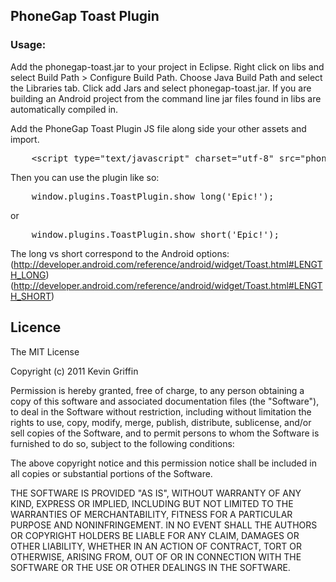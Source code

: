 ## PhoneGap Toast Plugin

### Usage:

Add the phonegap-toast.jar to your project in Eclipse. Right click on libs and select Build Path > Configure Build Path. Choose Java Build Path and select the Libraries tab. Click add Jars and select phonegap-toast.jar. If you are building an Android project from the command line jar files found in libs are automatically compiled in.

Add the PhoneGap Toast Plugin JS file along side your other assets and import.

<pre>
	&lt;script type="text/javascript" charset="utf-8" src="phonegap-toast.js"&gt;&lt;/script&gt;
</pre>

Then you can use the plugin like so:

<pre>
	window.plugins.ToastPlugin.show_long('Epic!');
</pre>

or

<pre>
	window.plugins.ToastPlugin.show_short('Epic!');
</pre>

The long vs short correspond to the Android options: (http://developer.android.com/reference/android/widget/Toast.html#LENGTH_LONG)
(http://developer.android.com/reference/android/widget/Toast.html#LENGTH_SHORT)

## Licence

The MIT License

Copyright (c) 2011 Kevin Griffin

Permission is hereby granted, free of charge, to any person obtaining a copy
of this software and associated documentation files (the "Software"), to deal
in the Software without restriction, including without limitation the rights
to use, copy, modify, merge, publish, distribute, sublicense, and/or sell
copies of the Software, and to permit persons to whom the Software is
furnished to do so, subject to the following conditions:

The above copyright notice and this permission notice shall be included in
all copies or substantial portions of the Software.

THE SOFTWARE IS PROVIDED "AS IS", WITHOUT WARRANTY OF ANY KIND, EXPRESS OR
IMPLIED, INCLUDING BUT NOT LIMITED TO THE WARRANTIES OF MERCHANTABILITY,
FITNESS FOR A PARTICULAR PURPOSE AND NONINFRINGEMENT. IN NO EVENT SHALL THE
AUTHORS OR COPYRIGHT HOLDERS BE LIABLE FOR ANY CLAIM, DAMAGES OR OTHER
LIABILITY, WHETHER IN AN ACTION OF CONTRACT, TORT OR OTHERWISE, ARISING FROM,
OUT OF OR IN CONNECTION WITH THE SOFTWARE OR THE USE OR OTHER DEALINGS IN
THE SOFTWARE.
